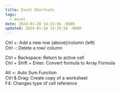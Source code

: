 ```yaml
---
title: Excel Shortcuts
tags:
  - excel
date: 2024-01-28 14:15:56 -0600
updated: 2024-01-28 14:15:56 -0600
---
```


Ctrl +: Add a new row (above)/column (left)  
Ctrl -: Delete a row/ column

Ctrl + Backspace: Return to active cell  
Ctrl + Shift + Enter: Convert formula to Array Formula

Alt =: Auto Sum Function  
Ctrl & Drag: Create copy of a worksheet  
F4: Changes type of cell reference
